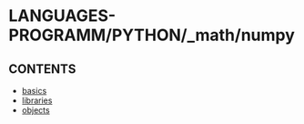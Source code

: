 # LANGUAGES-PROGRAMM/PYTHON/_math/numpy

## CONTENTS  
*	[basics](basics.md)  
*	[libraries](libraries.md)  
*	[objects](objects.md)  

